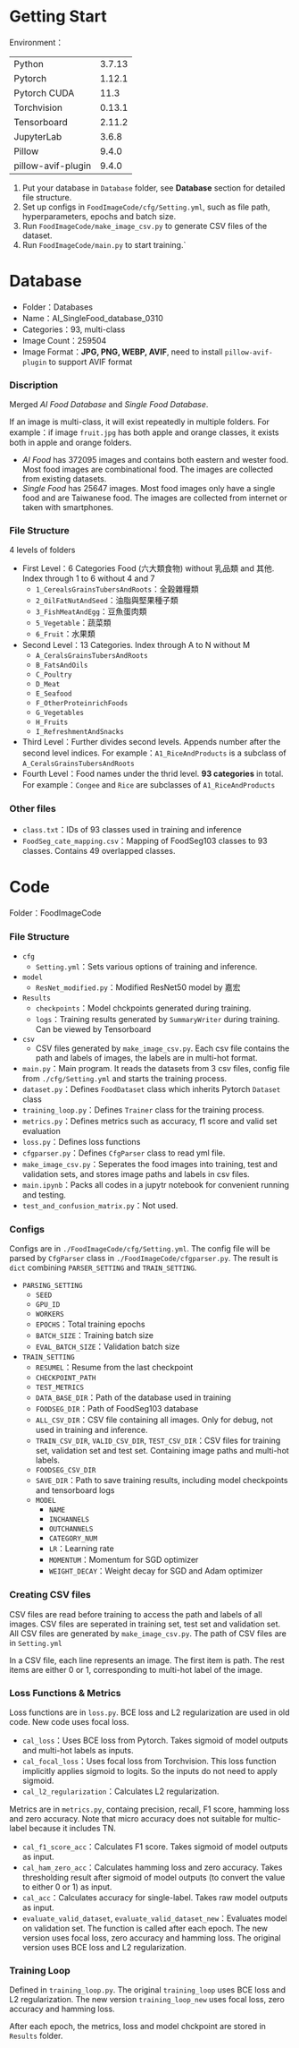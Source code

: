 # Getting Start

Environment：
<table>
    <tr>
        <td>Python</td>
        <td>3.7.13</td> </tr>
    <tr>
        <td>Pytorch</td>
        <td>1.12.1</td> </tr>
    <tr>
        <td>Pytorch CUDA</td>
        <td>11.3</td> </tr>
    <tr>
        <td>Torchvision</td>
        <td>0.13.1</td>
    </tr>
    <tr>
        <td>Tensorboard</td>
        <td>2.11.2</td>
    </tr>
    <tr>
        <td>JupyterLab</td>
        <td>3.6.8</td>
    </tr>
    <tr>
        <td>Pillow</td>
        <td>9.4.0</td>
    </tr>
    <tr>
        <td>pillow-avif-plugin</td>
        <td>9.4.0</td>
    </tr>
</table>


1. Put your database in `Database` folder, see **Database** section for detailed file structure.
2. Set up configs in `FoodImageCode/cfg/Setting.yml`, such as file path, hyperparameters, epochs and batch size.
3. Run `FoodImageCode/make_image_csv.py` to generate CSV files of the dataset.
4. Run `FoodImageCode/main.py` to start training.`

# Database

- Folder：Databases
- Name：AI_SingleFood_database_0310
- Categories：93, multi-class
- Image Count：259504
- Image Format：**JPG, PNG, WEBP, AVIF**, need to install `pillow-avif-plugin` to support AVIF format

### Discription
Merged *AI Food Database* and *Single Food Database*.

If an image is multi-class, it will exist repeatedly in multiple folders. For example：if image `fruit.jpg` has both apple and orange classes, it exists both in apple and orange folders.
- *AI Food* has 372095 images and contains both eastern and wester food. Most food images are combinational food. The images are collected from existing datasets.
- *Single Food* has 25647 images. Most food images only have a single food and are Taiwanese food. The images are collected from internet or taken with smartphones.

### File Structure
4 levels of folders
- First Level：6 Categories Food (六大類食物) without 乳品類 and 其他. Index through 1 to 6 without 4 and 7
    - `1_CerealsGrainsTubersAndRoots`：全榖雜糧類
    - `2_OilFatNutAndSeed`：油脂與堅果種子類
    - `3_FishMeatAndEgg`：豆魚蛋肉類
    - `5_Vegetable`：蔬菜類
    - `6_Fruit`：水果類
- Second Level：13 Categories. Index through A to N without M
    - `A_CeralsGrainsTubersAndRoots`
    - `B_FatsAndOils`
    - `C_Poultry`
    - `D_Meat`
    - `E_Seafood`
    - `F_OtherProteinrichFoods`
    - `G_Vegetables`
    - `H_Fruits`
    - `I_RefreshmentAndSnacks`
- Third Level：Further divides second levels. Appends number after the second level indices. For example：`A1_RiceAndProducts` is a subclass of `A_CeralsGrainsTubersAndRoots`
- Fourth Level：Food names under the thrid level. **93 categories** in total. For example：`Congee` and `Rice` are subclasses of `A1_RiceAndProducts`

### Other files
- `class.txt`：IDs of 93 classes used in training and inference
- `FoodSeg_cate_mapping.csv`：Mapping of FoodSeg103 classes to 93 classes. Contains 49 overlapped classes.


# Code

Folder：FoodImageCode

### File Structure

- `cfg`
    - `Setting.yml`：Sets various options of training and inference.
- `model`
    - `ResNet_modified.py`：Modified ResNet50 model by 嘉宏
- `Results`
    - `checkpoints`：Model chckpoints generated during training.
    - `logs`：Training results generated by `SummaryWriter` during training. Can be viewed by Tensorboard
- `csv`
    - CSV files generated by `make_image_csv.py`. Each csv file contains the path and labels of images, the labels are in multi-hot format.
- `main.py`：Main program. It reads the datasets from 3 csv files, config file from `./cfg/Setting.yml` and starts the training process.
- `dataset.py`：Defines `FoodDataset` class which inherits Pytorch `Dataset` class
- `training_loop.py`：Defines `Trainer` class for the training process.
- `metrics.py`：Defines metrics such as accuracy, f1 score and valid set evaluation
- `loss.py`：Defines loss functions
- `cfgparser.py`：Defines `CfgParser` class to read yml file.
- `make_image_csv.py`：Seperates the food images into training, test and validation sets, and stores image paths and labels in csv files.
- `main.ipynb`：Packs all codes in a jupytr notebook for convenient running and testing.
- `test_and_confusion_matrix.py`：Not used.

### Configs

Configs are in `./FoodImageCode/cfg/Setting.yml`. The config file will be parsed by `CfgParser` class in `./FoodImageCode/cfgparser.py`.
The result is `dict` combining `PARSER_SETTING` and `TRAIN_SETTING`.

- `PARSING_SETTING`
    - `SEED`
    - `GPU_ID`
    - `WORKERS`
    - `EPOCHS`：Total training epochs
    - `BATCH_SIZE`：Training batch size
    - `EVAL_BATCH_SIZE`：Validation batch size
- `TRAIN_SETTING`
    - `RESUMEL`：Resume from the last checkpoint
    - `CHECKPOINT_PATH`
    - `TEST_METRICS`
    - `DATA_BASE_DIR`：Path of the database used in training
    - `FOODSEG_DIR`：Path of FoodSeg103 database
    - `ALL_CSV_DIR`：CSV file containing all images. Only for debug, not used in training and inference.
    - `TRAIN_CSV_DIR`, `VALID_CSV_DIR`, `TEST_CSV_DIR`：CSV files for training set, validation set and test set. Containing image paths and multi-hot labels.
    - `FOODSEG_CSV_DIR`
    - `SAVE_DIR`：Path to save training results, including model checkpoints and tensorboard logs
    - `MODEL`
        - `NAME`
        - `INCHANNELS`
        - `OUTCHANNELS`
        - `CATEGORY_NUM`
        - `LR`：Learning rate
        - `MOMENTUM`：Momentum for SGD optimizer
        - `WEIGHT_DECAY`：Weight decay for SGD and Adam optimizer

### Creating CSV files

CSV files are read before training to access the path and labels of all images. CSV files are seperated in training set, test set and validation set. All CSV files are generated by `make_image_csv.py`. The path of CSV files are in `Setting.yml`

In a CSV file, each line represents an image. The first item is path. The rest items are either 0 or 1, corresponding to multi-hot label of the image.

### Loss Functions & Metrics

Loss functions are in `loss.py`. BCE loss and L2 regularization are used in old code. New code uses focal loss.

- `cal_loss`：Uses BCE loss from Pytorch. Takes sigmoid of model outputs and multi-hot labels as inputs.
- `cal_focal_loss`：Uses focal loss from Torchvision. This loss function implicitly applies sigmoid to logits. So the inputs do not need to apply sigmoid.
- `cal_l2_regularization`：Calculates L2 regularization.

Metrics are in `metrics.py`, containg precision, recall, F1 score, hamming loss and zero accuracy. Note that micro accuracy does not suitable for multic-label because it includes TN.

- `cal_f1_score_acc`：Calculates F1 score. Takes sigmoid of model outputs as input.
- `cal_ham_zero_acc`：Calculates hamming loss and zero accuracy. Takes thresholding result after sigmoid of model outputs (to convert the value to either 0 or 1) as input.
- `cal_acc`：Calculates accuracy for single-label. Takes raw model outputs as input.
- `evaluate_valid_dataset`, `evaluate_valid_dataset_new`：Evaluates model on validation set. The function is called after each epoch. The new version uses focal loss, zero accuracy and hamming loss. The original version uses BCE loss and L2 regularization.

### Training Loop

Defined in `training_loop.py`. The original `training_loop` uses BCE loss and L2 regularization. The new version `training_loop_new` uses focal loss, zero accuracy and hamming loss.

After each epoch, the metrics, loss and model chckpoint are stored in `Results` folder.
